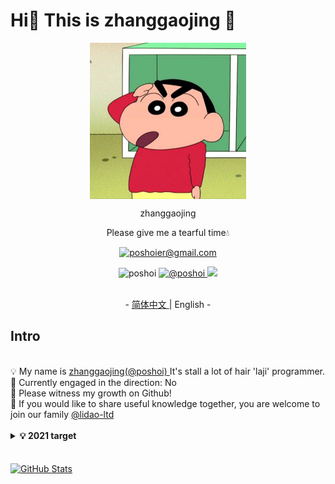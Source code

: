 # Hi👋 This is zhanggaojing 👋

<p align="center">
   <img width="250px"src="xiaoxin.jpeg" align="center" alt="zgjpicture"/>
   <p align="center">zhanggaojing</p>
   <p align="center">Please give me a tearful time💧</p>
   <p align="center"> 
      <a href="mailto:poshoier@gmail.com">
        <img alt="poshoier@gmail.com" src="https://img.shields.io/badge/poshoier@gmail.com-c14438?style=flat&logo=Gmail&logoColor=white&link=mailto:poshoier@gmail.com" />     
       </a>
   <p align="center"> <img src=https://komarev.com/ghpvc/?username=poshoi alt=poshoi /> 
      <a href="https://github.com/poshoi">
        <img alt="@poshoi" src="https://img.shields.io/badge/-organization:lidao-grey?style=flat&logo=github&logoColor=white&link=https://github.com/lidao-ltd/" />     
       </a>
       <a href="https://github.com/poshoi">
          <img src=https://img.shields.io/github/followers/poshoi?style=social> 
      </a>
   </p>

</p>
<p align="center"><br>-  <a href="README.md"> 简体中文 </a>  |   English  -


## Intro

</br>
💡 My name is <a href="https://github.com/poshoi"> zhanggaojing(@poshoi) </a>  It's stall a lot of hair 'laji' programmer.</br>
🐣 Currently engaged in the direction: No </br>
🤭 Please witness my growth on Github! </br>
🤩 If you would like to share useful knowledge together, you are welcome to join our family <a href="https://github.com/lidao-ltd"> @lidao-ltd </a> </br>
</br>
<details>
  <summary><b> 💡 2021 target</b></summary>
    1. get postgraduate student </br>
    2. Have a good body</br>
    3. Stick to some fun items on GitHub and make it!</br>
    4. Complete the NAS part of Homeassistant.</br>
</details>
</br>
</br>
<a href="https://github.com/poshoi">
  <img align="center" alt="GitHub Stats" src="https://github-readme-stats.vercel.app/api?username=poshoi&theme=tokyonight&show_icons=true&include_all_commits=true" />
</a>
</br>
</br>

<!--START_SECTION:waka-->

<!--END_SECTION:waka-->

<!--
<a href="https://github.com/poshoi">
  <img align="center" alt="Top Langs" src="https://github-readme-stats.vercel.app/api/top-langs/?username=poshoi&layout=compact" />
</a>
-->


